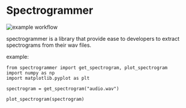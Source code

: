 # Spectrogrammer 

![example workflow](https://github.com/github/docs/actions/workflows/main.yaml/badge.svg)

spectrogrammer is a library that provide ease to developers to extract spectrograms from their wav files.

example:

```
from spectrogrammer import get_spectrogram, plot_spectrogram
import numpy as np
import matplotlib.pyplot as plt

spectrogram = get_spectrogram("audio.wav")

plot_spectrogram(spectrogram)

```